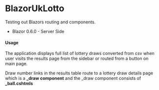 # BlazorUkLotto
Testing out Blazors routing and components.

- Blazor 0.6.0 - Server Side

#### Usage
The application displays full list of lottery draws converted from csv when user visits the results page from the sidebar or routed from a button on main page.

Draw number links in the results table route to a lottery draw details page which is a **_draw component** and the _draw component consists of **_ball.cshtmls**
